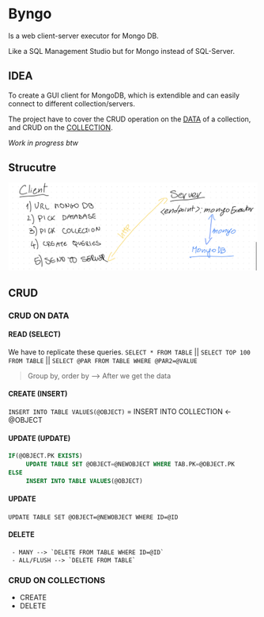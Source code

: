 # Byngo

Is a web client-server executor for Mongo DB.

Like a SQL Management Studio but for Mongo instead of SQL-Server.

## IDEA

To create a GUI client for MongoDB, which is extendible and can easily connect to different collection/servers.

The project have to cover the CRUD operation on the [DATA](#CRUD-ON-DATA) of a collection, and CRUD on the [COLLECTION](#CRUD-ON-COLLECTIONS).

_Work in progress btw_

## Strucutre
![struct](./docs/struct.jpeg)


## CRUD

### CRUD ON DATA 


#### READ (SELECT)

We have to replicate these queries.
`SELECT * FROM TABLE` || `SELECT TOP 100 FROM TABLE` || `SELECT @PAR FROM TABLE WHERE @PAR2=@VALUE` 
> Group by, order by --> After we get the data


#### CREATE (INSERT)
`INSERT INTO TABLE VALUES(@OBJECT)` = INSERT INTO COLLECTION <- @OBJECT


#### UPDATE (UPDATE)
```SQL
IF(@OBJECT.PK EXISTS)
     UPDATE TABLE SET @OBJECT=@NEWOBJECT WHERE TAB.PK=@OBJECT.PK
ELSE
     INSERT INTO TABLE VALUES(@OBJECT)
```


#### UPDATE
`UPDATE TABLE SET @OBJECT=@NEWOBJECT WHERE ID=@ID`

#### DELETE

     - MANY --> `DELETE FROM TABLE WHERE ID=@ID` 
     - ALL/FLUSH --> `DELETE FROM TABLE`


### CRUD ON COLLECTIONS

- CREATE 
- DELETE